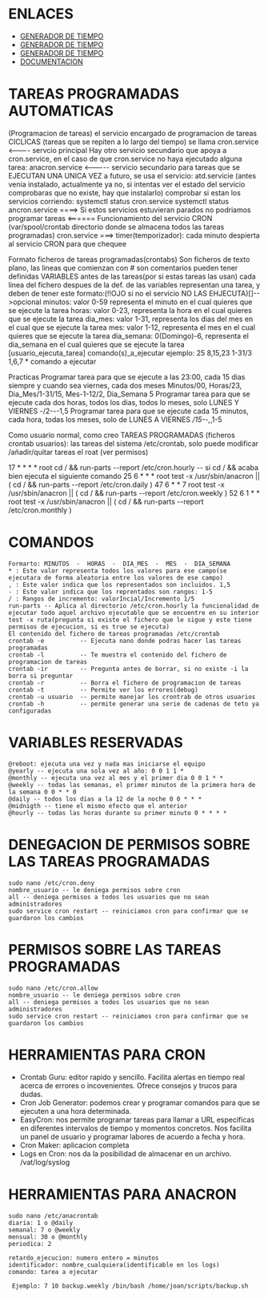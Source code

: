 # ENLACES
  - [GENERADOR DE TIEMPO ](https://crontab-generator.org/)
  - [GENERADOR DE TIEMPO ](https://crontab.guru/)
  - [GENERADOR DE TIEMPO ](https://www.freeformatter.com/cron-expression-generator-quartz.html)
  - [DOCUMENTACION](https://geekland.eu/planificar-tareas-con-cron-y-anacron-en-linux/)
# TAREAS PROGRAMADAS AUTOMATICAS
(Programacion de tareas)
el servicio encargado de programacion de tareas CICLICAS (tareas que se repiten a lo largo del tiempo) se llama
  cron.service <---- servcio principal
Hay otro servicio secundario que apoya a cron.service, en el caso de que cron.service no haya ejecutado alguna tarea:
  anacron.service <----- servicio secundario
para tareas que se EJECUTAN UNA UNICA VEZ a futuro, se usa el servicio: atd.servicie
(antes venia instalado, actualmente ya no, si intentas ver el estado del servicio comprobaras que no existe, hay que instalarlo)
comprobar si estan los servicios corriendo:
  systemctl status cron.service
  systemctl status ancron.service
====> Si estos servicios estuvieran parados no podriamos programar tareas <======
Funcionamiento del servicio CRON (var/spool/crontab directorio donde se almacena todos las tareas programadas)
  cron.service ===>
    timer(temporizador): cada minuto despierta al servicio CRON para que chequee
  
  Formato ficheros de tareas programadas(crontabs)
  Son ficheros de texto plano, las lineas que comienzan con # son comentarios
  pueden tener definidas VARIABLES antes de las tareas(por si estas tareas las usan)
  cada linea del fichero despues de la def. de las variables representan una tarea, y deben de tener este formato:(!!OJO si no el servicio NO LAS EHJECUTA)[]-->opcional
  minutos: valor 0-59 representa el minuto en el cual quieres que se ejecute la tarea
  horas: valor 0-23, representa la hora en el cual quieres que se ejecute la tarea
  dia_mes: valor 1-31, representa los dias del mes en el cual que se ejecute la tarea
  mes: valor 1-12, representa el mes en el cual quieres que se ejecute la tarea
  dia_semana: 0(Domingo)-6, representa el dia_semana en el cual quieres que se ejecute la tarea
  [usuario_ejecuta_tarea]
  comando(s)_a_ejecutar
ejemplo:
25 8,15,23 1-31/3 1,6,7 * comando a ejecutar

Practicas
Programar tarea para que se ejecute a las 23:00, cada 15 dias siempre y cuando sea viernes, cada dos meses
Minutos/00, Horas/23, Dia_Mes/1-31/15, Mes-1-12/2, Dia_Semana 5
Programar tarea para que se ejecute cada dos horas, todos los dias, todos lo meses, solo LUNES Y VIERNES
  *-*/2-*-*-1,5
Programar tarea para que se ejecute cada 15 minutos, cada hora, todas los meses, solo de LUNES A VIERNES
*/15-*-*,*,1-5

Como usuario normal, como creo TAREAS PROGRAMADAS (ficheros crontab usuarios):
las tareas del sistema /etc/crontab, solo puede modificar /añadir/quitar tareas el roat (ver permisos)

17 *	* * *	root    cd / && run-parts --report /etc/cron.hourly -- si cd / && acaba bien ejecuta el siguiente comando
25 6	* * *	root	test -x /usr/sbin/anacron || ( cd / && run-parts --report /etc/cron.daily )
47 6	* * 7	root	test -x /usr/sbin/anacron || ( cd / && run-parts --report /etc/cron.weekly )
52 6	1 * *	root	test -x /usr/sbin/anacron || ( cd / && run-parts --report /etc/cron.monthly )

# COMANDOS
    Formarto: MINUTOS  -  HORAS  -  DIA_MES  -  MES  -  DIA_SEMANA
    * : Este valor representa todos los valores para ese campo(se ejecutara de forma aleatoria entre los valores de ese campo)
    , : Este valor indica que los representados son incluidos. 1,5
    - : Este valor indica que los reprentados son rangos: 1-5
    / : Rangos de incremento: valorIncial/Incremento 1/5
    run-parts -- Aplica al directorio /etc/cron.hourly la funcionalidad de ejecutar todo aquel archivo ejecutable que se encuentre en su interior
    test -x ruta(pregunta si existe el fichero que le sigue y este tiene permisos de ejecucion, si es true se ejecuta)
    El contenido del fichero de tareas programadas /etc/crontab
    crontab -e          -- Ejecuta nano donde podras hacer las tareas programadas
    crontab -l          -- Te muestra el contenido del fichero de programacion de tareas
    crontab -ir         -- Pregunta antes de borrar, si no existe -i la borra si preguntar
    crontab -r          -- Borra el fichero de programacion de tareas  
    crontab -t          -- Permite ver los errores(debug)
    crontab -u usuario  -- permite manejar los crontrab de otros usuarios
    crontab -h          -- permite generar una serie de cadenas de teto ya configuradas

# VARIABLES RESERVADAS
    @reboot: ejecuta una vez y nada mas iniciarse el equipo
    @yearly -- ejecuta una sola vez al año: 0 0 1 1 *
    @monthly -- ejecuta una vez al mes y el primer dia 0 0 1 * *
    @weekly -- todas las semanas, el primer minutos de la primera hora de la semana 0 0 * * 0
    @daily -- todos los dias a la 12 de la noche 0 0 * * *
    @midnigth -- tiene el mismo efecto que el anterior
    @hourly -- todas las horas durante su primer minuto 0 * * * *

# DENEGACION DE PERMISOS SOBRE LAS TAREAS PROGRAMADAS
    sudo nano /etc/cron.deny
    nombre_usuario -- le deniega permisos sobre cron
    all -- deniega permisos a todos los usuarios que no sean administradores
    sudo service cron restart -- reiniciamos cron para confirmar que se guardaron los cambios

# PERMISOS SOBRE LAS TAREAS PROGRAMADAS
    sudo nano /etc/cron.allow
    nombre_usuario -- le deniega permisos sobre cron
    all -- deniega permisos a todos los usuarios que no sean administradores
    sudo service cron restart -- reiniciamos cron para confirmar que se guardaron los cambios

# HERRAMIENTAS PARA CRON
  - Crontab Guru: editor rapido y sencillo. Facilita alertas en tiempo real acerca de errores o incovenientes. Ofrece consejos y trucos para dudas.
  - Cron Job Generator: podemos crear y programar comandos para que se ejecuten a una hora determinada.
  - EasyCron: nos permite programar tareas para llamar a URL especificas en diferentes intervalos de tiempo y momentos concretos. Nos facilita un panel de usuario y programar labores de acuerdo a fecha y hora.
  - Cron Maker: aplicacion completa
  - Logs en Cron: nos da la posibilidad de almacenar en un archivo. /vat/log/syslog

# HERRAMIENTAS PARA ANACRON
    sudo nano /etc/anacrontab
    diaria: 1 o @daily
    semanal: 7 o @weekly
    mensual: 30 o @monthly
    periodica: 2

    retardo_ejecucion: numero entero = minutos
    identificador: nombre_cualquiera(identificable en los logs)
    comando: tarea a ejecutar
    
     Ejemplo: 7 10 backup.weekly /bin/bash /home/joan/scripts/backup.sh
